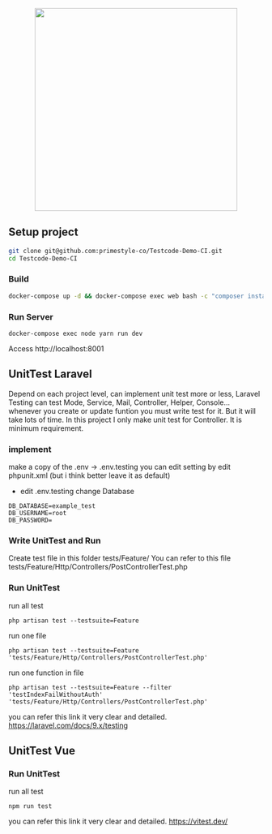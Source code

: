 <p align="center"><a href="https://laravel.com" target="_blank"><img src="https://raw.githubusercontent.com/laravel/art/master/logo-lockup/5%20SVG/2%20CMYK/1%20Full%20Color/laravel-logolockup-cmyk-red.svg" width="400"></a></p>

## Setup project

```bash
git clone git@github.com:primestyle-co/Testcode-Demo-CI.git
cd Testcode-Demo-CI
```
### Build
```bash
docker-compose up -d && docker-compose exec web bash -c "composer install && php artisan key:generate && php artisan migrate" && docker-compose exec yarn install
```
### Run Server
```
docker-compose exec node yarn run dev
```
Access http://localhost:8001

## UnitTest Laravel
Depend on each project level, can implement unit test more or less, Laravel Testing can test Mode, Service, Mail, Controller, Helper, Console... whenever you create or update funtion you must write test for it. But it will take lots of time.
In this project I only make unit test for Controller. It is minimum requirement.

### implement
make a copy of the .env -> .env.testing
you can edit setting by edit phpunit.xml (but i think better leave it as default)
- edit .env.testing change Database
```
DB_DATABASE=example_test
DB_USERNAME=root
DB_PASSWORD=
```
### Write UnitTest and Run
Create test file in this folder tests/Feature/
You can refer to this file tests/Feature/Http/Controllers/PostControllerTest.php
### Run UnitTest
run all test 
```
php artisan test --testsuite=Feature
```
run one file
```
php artisan test --testsuite=Feature 'tests/Feature/Http/Controllers/PostControllerTest.php'
```

run one function in file 
```
php artisan test --testsuite=Feature --filter 'testIndexFailWithoutAuth' 'tests/Feature/Http/Controllers/PostControllerTest.php'
```

you can refer this link it very clear and detailed.
https://laravel.com/docs/9.x/testing

## UnitTest Vue

### Run UnitTest
run all test 
```
npm run test
```

you can refer this link it very clear and detailed.
https://vitest.dev/
